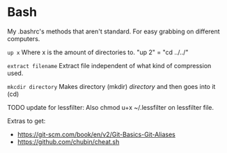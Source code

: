 # Bash
My .bashrc's methods that aren't standard. For easy grabbing on different computers. 

`up x`
Where x is the amount of directories to. "up 2" = "cd ../../"

`extract filename`
Extract file independent of what kind of compression used. 

`mkcdir directory`
Makes directory (mkdir) *directory* and then goes into it (cd)

TODO update for lessfilter:
Also chmod u+x ~/.lessfilter on lessfilter file.

Extras to get:
* https://git-scm.com/book/en/v2/Git-Basics-Git-Aliases
* https://github.com/chubin/cheat.sh

